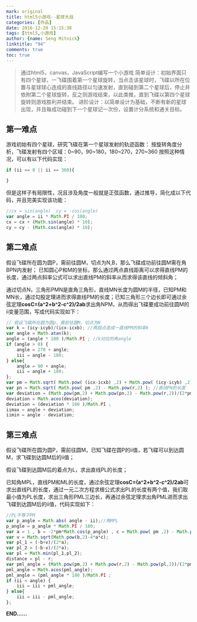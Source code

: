 ```yaml
---
mark: original
title: html5小游戏--星球大战
categories: [作品]
date: 2016-12-20 15:15:38
tags: [html5,小游戏]
author: {name: Seng Mitnick}
linktitle: "94"
comments: true
toc: true
---
```

> 通过html5，canvas，JavaScript编写一个小游戏
> 简单设计：初始界面只有四个星球，一飞碟围着第一个星球旋转，当点击该星球时，飞碟以所在位置与星球球心连成的直线路径以匀速发射，直到碰到第二个星球后，停止并依附第二个星球旋转，反之则游戏结束，以此类推，直到飞碟以第四个星球旋转则游戏胜利并结束。
> 进阶设计：以简单设计为基础，不断有新的星球出现，并且每成功碰到下一个星球记一次份，设置计分系统和通关目标。

<!--more-->
## 第一难点

游戏初始有四个星球，研究飞碟在第一个星球发射的轨迹函数：
按旋转角度分析，飞碟发射有四个区域：0~90，90~180，180~270，270~360
按照这种情况，可以有以下代码实现：

~~~ javascript
if (ii == 0 || ii == 360){

}
~~~
但是这样子有局限性，况且涉及角度一般就是正弦函数，通过推导，简化成以下代码，并且完美实现该功能：

~~~ javascript
//cx = sin(angle)  cy = -cos(angle)
var angle = ii * Math.PI / 180;
cx = cx + (Math.sin(angle) * 10);
cy = cy - (Math.cos(angle) * 10);
~~~

## 第二难点
假设飞碟所在圆为圆P，需前往圆M，切点为N,B，那么飞碟成功前往圆M需在角BPN内发射；
已知圆心P和M的坐标，那么通过两点直线距离可以求得直线PM的长度，通过两点斜率公式可以求出直线PM的斜率从而求得该直线的倾斜角；

通过切点N，三角形PMN是直角三角形，直线MN长度为圆M的半径，已知PM和MN长，通过勾股定理进而求得直线PM的长度；已知三角形三个边长即可通过余弦定理**cosC=(a^2+b^2-c^2)/2ab**求出角NPM，从而得出飞碟要成功前往圆M的ii变量范围，写成代码实现如下：

~~~  JavaScript
// 假设飞碟所在圆为圆p，需前往圆M，切点为N
var k = (icy-icyb)/(icx-icxb); //两园点连成一直线PM的斜率k
var angle = Math.atan(k);
angle = (angle * 180 )/Math.PI ; //k对应的角angle
if (angle > 0) {
    angle = 270 + angle;
    iii = angle - 180;
} else{
    angle = 90 + angle;
    iii = angle + 180;
};
var pm = Math.sqrt( Math.pow( (icx-icxb) ,2) + Math.pow( (icy-icyb) ,2) ); //直线PM的长度
var pn = Math.sqrt( Math.pow( pm ,2) - Math.pow(r,2) ); //直线PN的长度
var deviation = (Math.pow(pm,2) + Math.pow(pn,2) - Math.pow(r,2))/(2*pm*pn);
deviation = Math.acos(deviation);
deviation = (deviation * 180 )/Math.PI ;
iimax = angle + deviation;
iimin = angle - deviation;
~~~

## 第三难点

假设飞碟所在圆为圆P，需前往圆M，已知飞碟在圆P的ii值，若飞碟可以到达圆M，求飞碟到达圆M后的ii值；

假设飞碟到达圆M后的着点为L，求出直线PL的长度；

已知角MPL，直线PM和ML的长度，通过余弦定理**cosC=(a^2+b^2-c^2)/2ab**可求出直线PL的长度，通过一元二次方程求根公式求出PL的长度有两个值，我们取最小值为PL长度，求出三角形PML三边长，再通过余弦定理求出角PML进而求出飞碟到达圆M后的ii值，代码实现如下：

~~~ javascript
//PL不等于PM
var p_angle = Math.abs( angle - ii);//角MPL
p_angle = p_angle * Math.PI / 180;
var a = 1 , b = -2*pm*Math.cos(p_angle) , c = Math.pow( pm ,2) - Math.pow(r,2);
var v = Math.sqrt(Math.pow(b,2)-4*a*c);
var pl_1 = (-b+v)/(2*a);
var pl_2 = (-b-v)/(2*a);
var pl = Math.min(pl_1,pl_2);
distance = pl - r;
var pml_angle = (Math.pow(pm,2) + Math.pow(r,2) - Math.pow(pl,2))/(2*pm*r);
pml_angle = Math.acos(pml_angle);
pml_angle = (pml_angle * 180 )/Math.PI ;
if (ii < angle) {
    iii = iii + pml_angle;
} else{
    iii = iii - pml_angle;
};
~~~

<!-- ## 游戏运行效果：

<iframe src="http://cdn.sengmitnick.com/games/StarWars/index.html" width="410" height="710" frameborder="0" scrolling="no"/> -->

**END……**